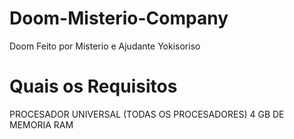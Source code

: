 # Doom-Misterio-Company
Doom Feito por Misterio e Ajudante Yokisoriso

# Quais os Requisitos
PROCESADOR UNIVERSAL (TODAS OS PROCESADORES)
4 GB DE MEMORIA RAM
